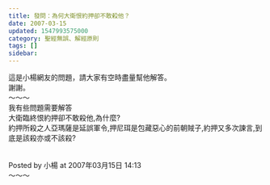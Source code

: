 ```yaml
---
title: 發問：為何大衛恨約押卻不敢殺他？
date: 2007-03-15
updated: 1547993575000
category: 聖經無誤、解經原則
tags: []
sidebar: 
---
```


<p>這是小楊網友的問題，請大家有空時盡量幫他解答。<br/>謝謝。<br/><!--more-->～～～<br/>我有些問題需要解答<br/>大衛臨終恨約押卻不敢殺他,為什麼?<br/>約押所殺之人亞瑪薩是延誤軍令,押尼珥是包藏惡心的前朝賊子,約押又多次諫言,到底是該殺亦或不該殺?<br/><br/><br/>Posted by 小楊 at 2007年03月15日 14:13 <br/>～～～<br/></p>